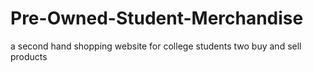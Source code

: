 # Pre-Owned-Student-Merchandise
a second hand shopping website for college students two buy and sell products
